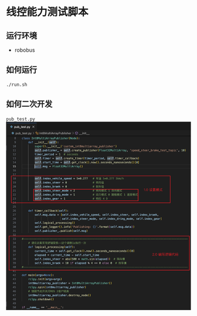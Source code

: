 # 线控能力测试脚本

## 运行环境
- robobus 

## 如何运行
```shell
./run.sh
```

## 如何二次开发
`pub_test.py`
![](./common/image1.png)